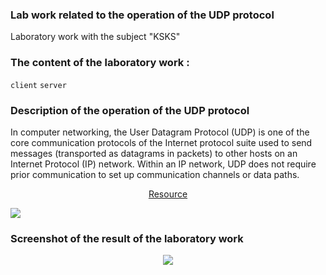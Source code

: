 
### Lab work related to the operation of the UDP protocol
Laboratory work with the subject "KSKS"
### The content of the laboratory work :
`client`
`server`
### Description of the operation of the UDP protocol
In computer networking, the User Datagram Protocol (UDP) is one of the core communication protocols of the Internet protocol suite used to send messages (transported as datagrams in packets) to other hosts on an Internet Protocol (IP) network. Within an IP network, UDP does not require prior communication to set up communication channels or data paths.

<p align="center">
  <a href="https://en.wikipedia.org/wiki/User_Datagram_Protocol">Resource</a>
</p>

<img align="center" src="https://user-images.githubusercontent.com/84909252/201494713-03f0eca9-b373-406b-934e-b8e95443d7be.png">



### Screenshot of the result of the laboratory work

<p align="center">
  <img src="https://user-images.githubusercontent.com/84909252/198214730-6d6252e9-ba30-4dfd-8996-e27c0d1848c6.png"/>
</p>
